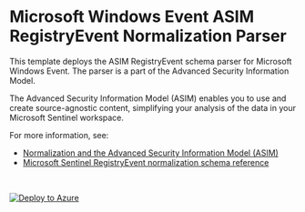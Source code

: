 # Microsoft Windows Event ASIM RegistryEvent Normalization Parser

This template deploys the ASIM RegistryEvent schema parser for Microsoft Windows Event. The parser is a part of the Advanced Security Information Model.

The Advanced Security Information Model (ASIM) enables you to use and create source-agnostic content, simplifying your analysis of the data in your Microsoft Sentinel workspace.

For more information, see:

- [Normalization and the Advanced Security Information Model (ASIM)](https://aka.ms/AboutASIM)
- [Microsoft Sentinel RegistryEvent normalization schema reference](https://aka.ms/ASimRegistryEventDoc)

<br>
 

[![Deploy to Azure](https://aka.ms/deploytoazurebutton)](https://portal.azure.com/#create/Microsoft.Template/uri/https%3A%2F%2Fraw.githubusercontent.com%2FAzure%2FAzure-Sentinel%2Fmaster%2FParsers%2FASimRegistryEvent%2FARM%2FvimRegistryEventMicrosoftWindowsEvent%2FvimRegistryEventMicrosoftWindowsEvent.json)
